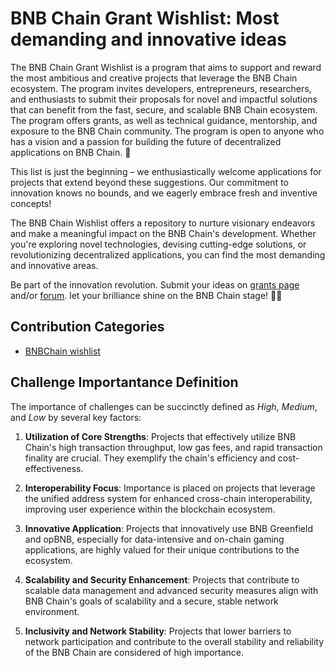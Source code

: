 # BNB Chain Grant Wishlist: Most demanding and innovative ideas

The BNB Chain Grant Wishlist is a program that aims to support and reward the most ambitious and creative projects that leverage the BNB Chain ecosystem. The program invites developers, entrepreneurs, researchers, and enthusiasts to submit their proposals for novel and impactful solutions that can benefit from the fast, secure, and scalable BNB Chain ecosystem. The program offers grants, as well as technical guidance, mentorship, and exposure to the BNB Chain community. The program is open to anyone who has a vision and a passion for building the future of decentralized applications on BNB Chain. 🌱

This list is just the beginning – we enthusiastically welcome applications for projects that 
extend beyond these suggestions. Our commitment to innovation knows no bounds, and we eagerly embrace fresh and inventive concepts!

The BNB Chain Wishlist offers a repository to nurture visionary endeavors and make a meaningful impact on the BNB Chain's development. Whether you're exploring novel technologies, devising cutting-edge solutions, or revolutionizing decentralized applications, you can find the most demanding and innovative areas.

Be part of the innovation revolution. Submit your ideas on [grants page](https://www.bnbchain.org/en/developers/developer-programs/builder-grant) and/or [forum](https://forum.bnbchain.org/t/join-bnb-chain-and-help-shape-the-future-of-web3-wishlist-of-bnb-chain/2067). let your brilliance shine on the BNB Chain stage! 🚀🌟

## Contribution Categories
- [BNBChain wishlist](/BNBChain-wishlist.md)

## Challenge Importantance Definition

The importance of challenges can be succinctly defined as *High*, *Medium*, and *Low* by several key factors:

1. **Utilization of Core Strengths**: Projects that effectively utilize BNB Chain's high transaction throughput, low gas fees, and rapid transaction finality are crucial. They exemplify the chain's efficiency and cost-effectiveness.

2. **Interoperability Focus**: Importance is placed on projects that leverage the unified address system for enhanced cross-chain interoperability, improving user experience within the blockchain ecosystem.

3. **Innovative Application**: Projects that innovatively use BNB Greenfield and opBNB, especially for data-intensive and on-chain gaming applications, are highly valued for their unique contributions to the ecosystem.

4. **Scalability and Security Enhancement**: Projects that contribute to scalable data management and advanced security measures align with BNB Chain's goals of scalability and a secure, stable network environment.

5. **Inclusivity and Network Stability**: Projects that lower barriers to network participation and contribute to the overall stability and reliability of the BNB Chain are considered of high importance.




